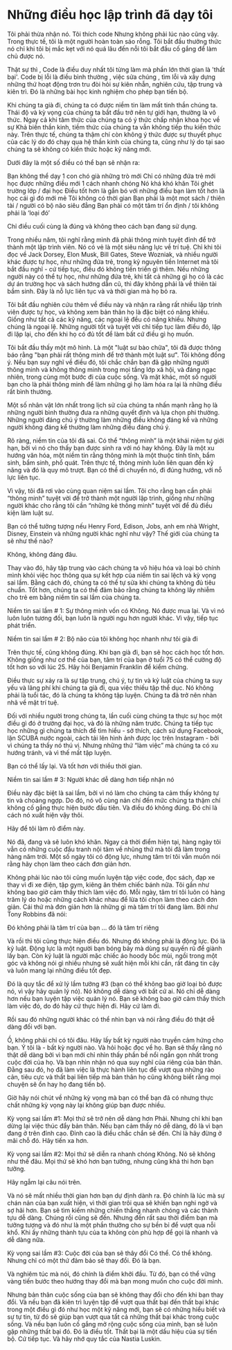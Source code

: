 # Những điều học lập trình đã dạy tôi

Tôi phải thừa nhận nó. Tôi thích code Nhưng không phải lúc nào cũng vậy. Trong thực tế, tôi là một người hoàn toàn sáo rỗng. Tôi bắt đầu thưởng thức nó chỉ khi tôi bị mắc kẹt với nó quá lâu đến nỗi tôi bắt đầu cố gắng để làm chủ được nó.

Thật sự thì , Code là điều duy nhất tôi từng làm mà phần lớn thời gian là 'thất bại'. Code bị lỗi là điều bình thường , việc sửa chúng , tìm lỗi và xây dựng những thứ hoạt động trơn tru đòi hỏi sự kiên nhẫn, nghiên cứu, tập trung và kiên trì. Đó là những bài học kinh nghiệm cho phép bạn tiến bộ.

Khi chúng ta già đi, chúng ta có được niềm tin làm mất tinh thần chúng ta. Thái độ và kỳ vọng của chúng ta bắt đầu trở nên tự giới hạn, thường là vô thức. Ngay cả khi tâm thức của chúng ta có ý thức chấp nhận khoa học về sự Khả biến thần kinh, tiềm thức của chúng ta vẫn không tiếp thu kiến thức này. Trên thực tế, chúng ta thậm chí còn không ý thức được sự thuyết phục của các lý do đó chạy qua hệ thần kinh của chúng ta, cũng như lý do tại sao chúng ta sẽ không có kiến thức hoặc kỹ năng mới.

Dưới đây là một số điều có thể bạn sẽ nhận ra:

Bạn không thể dạy 1 con chó già những trò mới
Chỉ có những đứa trẻ mới học được những điều mới 1 cách nhanh chóng
Nó khá khó khăn
Tôi ghét trường lớp / đại học
Điều tốt hơn là gắn bó với những điều bạn làm tốt hơn là học cái gì đó mới mẻ
Tôi không có thời gian
Bạn phải là một mọt sách / thiên tài / người có bộ não siêu đẳng
Bạn phải có một tâm trí ổn định / tôi không phải là ‘loại đó’

Chỉ điều cuối cùng là đúng và không theo cách bạn đang sử dụng.

Trong nhiều năm, tôi nghĩ rằng mình đã phải thông minh tuyệt đỉnh để trở thành một lập trình viên. Nó có vẻ là một siêu năng lực về trí tuệ. Chỉ khi tôi đọc về Jack Dorsey, Elon Musk, Bill Gates, Steve Wozniak, và nhiều người khác được tự học, như những đứa trẻ, trong kỷ nguyên tiền Internet mà tôi bắt đầu nghĩ - cứ tiếp tục, điều đó không tiến triển gì thêm. Nếu những người này có thể tự học, như những đứa trẻ, khi tất cả những gì họ có là các dự án trường học và sách hướng dẫn cũ, thì đây không phải là về thiên tài bẩm sinh. Đây là nỗ lực liên tục và và thời gian mà họ bỏ ra.

Tôi bắt đầu nghiên cứu thêm về điều này và nhận ra rằng rất nhiều lập trình viên được tự học, và không xem bản thân họ là đặc biệt có năng khiếu. Giống như tất cả các kỹ năng, các ngoại lệ đều có năng khiếu. Nhưng chúng là ngoại lệ. Những người tốt và tuyệt vời chỉ tiếp tục làm điều đó, lặp đi lặp lại, cho đến khi họ có đủ tốt để làm bất cứ điều gì họ muốn.

Tôi bắt đầu thấy một mô hình. Là một "luật sư bào chữa", tôi đã được thông báo rằng "bạn phải rất thông minh để trở thành một luật sư". Tôi không đồng ý. Nếu bạn suy nghĩ về điều đó, tôi chắc chắn bạn đã gặp những người thông minh và không thông minh trong mọi tầng lớp xã hội, và đáng ngạc nhiên, trong cùng một bước đi của cuộc sống. Và mặt khác, một số người bạn cho là phải thông minh để làm những gì họ làm hóa ra lại là những điều rất bình thường.

Một số nhân vật lớn nhất trong lịch sử của chúng ta nhấn mạnh rằng họ là những người bình thường đưa ra những quyết định và lựa chọn phi thường. Những người đáng chú ý thường làm những điều không đáng kể và những người không đáng kể thường làm những điều đáng chú ý.

Rõ ràng, niềm tin của tôi đã sai. Có thể “thông minh” là một khái niệm tự giới hạn, bởi vì nó cho thấy bạn được sinh ra với nó hay không. Đây là một xu hướng văn hóa, một niềm tin rằng thông minh là một thuộc tính tĩnh, bẩm sinh, bẩm sinh, phổ quát. Trên thực tế, thông minh luôn liên quan đến kỹ năng và đó là quy mô trượt. Bạn có thể di chuyển nó, đi đúng hướng, với nỗ lực liên tục.

Vì vậy, tôi đã rơi vào cùng quan niệm sai lầm. Tôi cho rằng bạn cần phải “thông minh” tuyệt vời để trở thành một người lập trình, giống như những người khác cho rằng tôi cần “những kẻ thông minh” tuyệt vời để đủ điều kiện làm luật sư.

Bạn có thể tưởng tượng nếu Henry Ford, Edison, Jobs, anh em nhà Wright, Disney, Einstein và những người khác nghĩ như vậy? Thế giới của chúng ta sẽ như thế nào?

Không, không đáng đâu.

Thay vào đó, hãy tập trung vào cách chúng ta vô hiệu hóa và loại bỏ chính mình khỏi việc học thông qua sự kết hợp của niềm tin sai lệch và kỳ vọng sai lầm. Bằng cách đó, chúng ta có thể tự sửa khi chúng ta không đủ tiêu chuẩn. Tốt hơn, chúng ta có thể đảm bảo rằng chúng ta không lây nhiễm cho trẻ em bằng niềm tin sai lầm của chúng ta.

Niềm tin sai lầm # 1: Sự thông minh vốn có
Không. Nó được mua lại. Và vì nó luôn luôn tương đối, bạn luôn là người ngu hơn người khác. Vì vậy, tiếp tục phát triển.

Niềm tin sai lầm # 2: Bộ não của tôi không học nhanh như tôi già đi

Trên thực tế, cũng không đúng. Khi bạn già đi, bạn sẽ học cách học tốt hơn. Không giống như cơ thể của bạn, tâm trí của bạn ở tuổi 75 có thể cường độ tốt hơn so với lúc 25. Hãy hỏi Benjamin Franklin để kiểm chứng.

Điều thực sự xảy ra là sự tập trung, chú ý, tự tin và kỷ luật của chúng ta suy yếu và lãng phí khi chúng ta già đi, qua việc thiếu tập thể dục. Nó không phải là tuổi tác, đó là chúng ta không tập luyện. Chúng ta đã trở nên nhàn nhã về mặt trí tuệ.

Đối với nhiều người trong chúng ta, lần cuối cùng chúng ta thực sự học một điều gì đó ở trường đại học, và đó là những năm trước. Chúng ta tiếp tục học những gì chúng ta thích để tìm hiểu - sở thích, cách sử dụng Facebook, lặn SCUBA nước ngoài, cách tải lên hình ảnh được lọc trên Instagram - bởi vì chúng ta thấy nó thú vị. Nhưng những thứ “làm việc” mà chúng ta có xu hướng tránh, và vì thế mất tập luyện.

Bạn có thể lấy lại. Và tốt hơn với thiều thời gian.

Niềm tin sai lầm # 3: Người khác dễ dàng hơn tiếp nhận nó

Điều này đặc biệt là sai lầm, bởi vì nó làm cho chúng ta cảm thấy không tự tin và choáng ngợp. Do đó, nó vô cùng nản chí đến mức chúng ta thậm chí không cố gắng thực hiện bước đầu tiên. Và điều đó không đúng. Đó chỉ là cách nó xuất hiện vậy thôi.

Hãy để tôi làm rõ điểm này.

Nó đã, đang và sẽ luôn khó khăn. Ngay cả thời điểm hiện tại, hàng ngày tôi vẫn có những cuộc đấu tranh nội tâm về nhũng thứ mà tôi đã làm trong hàng năm trời. Một số ngày tôi có động lực, nhưng tâm trí tôi vẫn muốn nói rằng hãy chọn làm theo cách đơn giản hơn.

Không phải lúc nào tôi cũng muốn luyện tập việc code, đọc sách, đạp xe thay vì đi xe điện, tập gym, kiêng ăn thêm chiếc bánh nữa. Tôi gần như không bao giờ cảm thấy thích làm việc đó. Mỗi ngày, tâm trí tôi luôn có hàng trăm lý do hoặc những cách khác nhau để lừa tôi chọn làm theo cách đơn giản. Cái thứ mà đơn giản hơn là những gì mà tâm trí tôi đang làm. Bởi như Tony Robbins đã nói:

Đó không phải là tâm trí của bạn ... đó là tâm trí riêng

Và rồi thì tôi cũng thực hiện điều đó. Nhưng đó không phải là động lực. Đó là kỷ luật. Động lực là một người bạn bóng bảy mà dùng sự quyến rũ để giành lấy bạn. Còn kỷ luật là người mặc chiếc áo hoody bốc mùi, ngồi trong một góc và không nói gì nhiều nhưng sẽ xuất hiện mỗi khi cần, rất đáng tin cậy và luôn mang lại những điều tốt đẹp.

Đó là quy tắc để xử lý lầm tưởng #3 (bạn có thể không bao giờ loại bỏ được nó, vì vậy hãy quản lý nó). Nó không dễ dàng với bất cứ ai. Nó chỉ dễ dàng hơn nếu bạn luyện tập việc quản lý nó. Bạn sẽ không bao giờ cảm thấy thích làm việc đó, do đó hãy cứ thực hiện đi. Hãy cứ làm đi.

Rồi sau đó những người khác có thể nhìn bạn và nói rằng điều đó thật dễ dàng đối với bạn.

Ồ, không phải chỉ có tôi đâu. Hãy lấy bất kỳ người nào truyền cảm hứng cho bạn. Ý tôi là - bất kỳ người nào. Và hỏi hoặc đọc về họ. Bạn sẽ thấy rằng nó thật dễ dàng bởi vì bạn mới chỉ nhìn thấy phần bề nổi ngắn gọn nhất trong cuộc đời của họ. Và bạn nhìn nhận nó qua suy nghĩ của riêng của bản thân. Đằng sau đó, họ đã làm việc là thực hành liên tục để vượt qua những rào cản, tiêu cực và thất bại liên tiếp mà bản thân họ cũng không biết rằng mọi chuyện sẽ ổn hay họ đang tiến bộ.

Giờ hãy nói chút về những kỳ vọng mà bạn có thể bạn đã có nhưng thực chất những kỳ vọng này lại không giúp bạn được nhiều.

Kỳ vọng sai lầm #1: Mọi thứ sẽ trở nên dễ dàng hơn
Phải. Nhưng chỉ khi bạn dừng lại việc thúc đẩy bản thân. Nếu bạn cảm thấy nó dễ dàng, đó là vì bạn đang ở trên đỉnh cao. Đỉnh cao là điều chắc chắn sẽ đến. Chỉ là hãy đừng ở mãi chỗ đó. Hãy tiến xa hơn.

Kỳ vọng sai lầm #2: Mọi thứ sẽ diễn ra nhanh chóng
Không. Nó sẽ không như thế đâu. Mọi thứ sẽ khó hơn bạn tưởng, nhưng cũng khả thi hơn bạn tưởng.

Hãy ngẫm lại câu nói trên.

Và nó sẽ mất nhiều thời gian hơn bạn dự định dành ra. Đó chính là lúc mà sự chán nản của bạn xuất hiện, vì thời gian trôi qua sẽ khiến bạn nghi ngờ và sợ hãi hơn. Bạn sẽ tìm kiếm những chiến thắng nhanh chóng và các thành tựu dễ dàng. Chúng rồi cũng sẽ đến. Nhưng đến rất sau thời điểm bạn mà tưởng tượng và đó như là một phần thưởng cho sự bền bỉ để vượt qua nỗi khổ. Khi ấy những thành tựu của ta không còn phù hợp để gọi là nhanh và dễ dàng nữa.

Kỳ vọng sai lầm #3: Cuộc đời của bạn sẽ thây đổi
Có thể. Có thể không. Nhưng chỉ có một thứ đảm bảo sẽ thay đổi. Đó là bạn.

Và nghiêm túc mà nói, đó chính là điểm khởi đầu. Từ đó, bạn có thể vững vàng tiến bước theo hướng thay đổi mà bạn mong muốn cho cuộc đời mình.

Nhưng bản thân cuộc sống của bạn sẽ không thay đổi cho đến khi bạn thay đổi. Và nếu bạn đã kiên trì luyện tập để vượt qua thất bại đến thất bại khác trong một điều gì đó như học một kỹ năng mới, bạn sẽ có những hiểu biết và sự tự tin, từ đó sẽ giúp bạn vượt qua tất cả những thất bại khác trong cuộc sống. Và nếu bạn luôn cố gắng mở rộng cuộc sống của mình, bạn sẽ luôn gặp những thất bại đó. Đó là điều tốt. Thất bại là một dấu hiệu của sự tiến bộ. Cứ tiếp tục. Và hãy nhớ quy tắc của Nastia Luskin.
